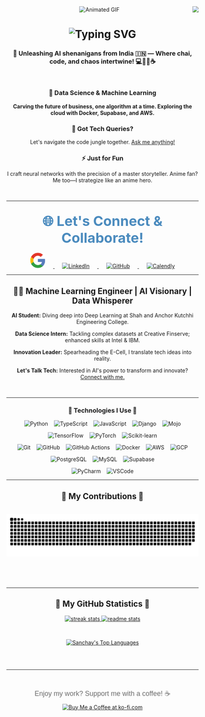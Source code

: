 <img align="right" src="https://visitor-badge.laobi.icu/badge?page_id=Sanchay-T.Sanchay-T" />

<div align="center">
  <img src="https://i.postimg.cc/nLfstxZz/R.gif" alt="Animated GIF" />
  
  <h1>
      <img src="https://readme-typing-svg.herokuapp.com/?font=Righteous&size=30&center=true&vCenter=true&width=600&height=70&duration=4000&lines=Zooming+through+the+cosmos...;It's+Sanchay+Thalnerkar+dropping+in!+👋" alt="Typing SVG" />
  </h1>
</div>


<h3 align="center">
  🌟 Unleashing AI shenanigans from India 🇮🇳 — Where chai, code, and chaos intertwine! 💻🤹‍♂️☕
</h3>

<br/>

<div align="center">
  <h3>🔭 Data Science & Machine Learning</h3>
  <p><strong>Carving the future of business, one algorithm at a time. Exploring the cloud with Docker, Supabase, and AWS.</strong></p>

  <h3>💬 Got Tech Queries?</h3>
  <p>Let's navigate the code jungle together. <a href="https://github.com/Sanchay-T/Sanchay-T/issues">Ask me anything!</a></p>

  <h3>⚡ Just for Fun</h3>
  <p>I craft neural networks with the precision of a master storyteller. Anime fan? Me too—I strategize like an anime hero.</p>
</div>
 
<br/>
<hr/>
 
<h2 align="center">
  <span style="font-size:36px; font-weight:bold; color:#4b8bbe;">🌐 Let's Connect & Collaborate!</span>
</h2>

<p align="center">
  <!-- Gmail -->
  <a href="mailto:thalnerkarsanchay17@gmail.com">
    <img height="40" src="https://raw.githubusercontent.com/devicons/devicon/master/icons/google/google-original.svg" alt="Gmail" style="padding: 0 20px;" />
  </a>
  <!-- LinkedIn -->
  <a href="https://www.linkedin.com/in/sanchay-thalnerkar-0b8a47215/" target="_blank">
    <img height="40" src="https://www.vectorlogo.zone/logos/linkedin/linkedin-icon.svg" alt="LinkedIn" style="padding: 0 20px;" />
  </a>
  <!-- GitHub -->
  <a href="https://github.com/Sanchay-T" target="_blank">
    <img height="40" src="https://www.vectorlogo.zone/logos/github/github-icon.svg" alt="GitHub" style="padding: 0 20px;" />
  </a>
  <!-- Calendly -->
  <a href="https://cal.com/sanchay-sachin-thalnerkar-k4acm3/15min" target="_blank">
    <img height="40" src="https://cal.com/logo-white.svg" alt="Calendly" style="padding: 0 20px;" /> <!-- Adjusted height for Calendly to match other icons -->
  </a>
</p>

<hr/>


 <!-- About Me Section -->
<div align="center">
  <h2>👨‍🚀 Machine Learning Engineer | AI Visionary | Data Whisperer</h2>
  
  <p><strong>AI Student:</strong> Diving deep into Deep Learning at Shah and Anchor Kutchhi Engineering College.</p>
  <p><strong>Data Science Intern:</strong> Tackling complex datasets at Creative Finserve; enhanced skills at Intel & IBM.</p>
  <p><strong>Innovation Leader:</strong> Spearheading the E-Cell, I translate tech ideas into reality.</p>
  <p><strong>Let's Talk Tech:</strong> Interested in AI's power to transform and innovate? <a href="https://github.com/Sanchay-T">Connect with me.</a></p>
</div>

<br/>
<hr/>


<h3 align="center">🔨 Technologies I Use 🔨</h3>

<p align="center">
  <!-- Row 1 -->
  <img src="https://skillicons.dev/icons?i=python" width="40" height="40" alt="Python"/>&nbsp;&nbsp;&nbsp;
  <img src="https://skillicons.dev/icons?i=typescript" width="40" height="40" alt="TypeScript"/>&nbsp;&nbsp;&nbsp;
  <img src="https://skillicons.dev/icons?i=javascript" width="40" height="40" alt="JavaScript"/>&nbsp;&nbsp;&nbsp;
  <img src="https://skillicons.dev/icons?i=django" width="40" height="40" alt="Django"/>&nbsp;&nbsp;&nbsp;
  <img src="https://i.postimg.cc/FsWGR5Sx/Mojo.png" width="40" height="40" alt="Mojo"/>
</p>

<p align="center">
  <!-- Row 2 -->
  <img src="https://skillicons.dev/icons?i=tensorflow" width="40" height="40" alt="TensorFlow"/>&nbsp;&nbsp;&nbsp;
  <img src="https://skillicons.dev/icons?i=pytorch" width="40" height="40" alt="PyTorch"/>&nbsp;&nbsp;&nbsp;
  <img src="https://skillicons.dev/icons?i=sklearn" width="40" height="40" alt="Scikit-learn"/>
</p>

<p align="center">
  <!-- Row 3 -->
  <img src="https://skillicons.dev/icons?i=git" width="40" height="40" alt="Git"/>&nbsp;&nbsp;&nbsp;
  <img src="https://skillicons.dev/icons?i=github" width="40" height="40" alt="GitHub"/>&nbsp;&nbsp;&nbsp;
  <img src="https://skillicons.dev/icons?i=githubactions" width="40" height="40" alt="GitHub Actions"/>&nbsp;&nbsp;&nbsp;
  <img src="https://skillicons.dev/icons?i=docker" width="40" height="40" alt="Docker"/>&nbsp;&nbsp;&nbsp;
  <img src="https://skillicons.dev/icons?i=aws" width="40" height="40" alt="AWS"/>&nbsp;&nbsp;&nbsp;
  <img src="https://skillicons.dev/icons?i=gcp" width="40" height="40" alt="GCP"/>
</p>

<p align="center">
  <!-- Row 4 -->
  <img src="https://skillicons.dev/icons?i=postgres" width="40" height="40" alt="PostgreSQL"/>&nbsp;&nbsp;&nbsp;
  <img src="https://skillicons.dev/icons?i=mysql" width="40" height="40" alt="MySQL"/>&nbsp;&nbsp;&nbsp;
  <img src="https://skillicons.dev/icons?i=supabase" width="40" height="40" alt="Supabase"/>
</p>

<p align="center">
  <!-- Row 5 -->
  <img src="https://skillicons.dev/icons?i=pycharm" width="40" height="40" alt="PyCharm"/>&nbsp;&nbsp;&nbsp;
  <img src="https://skillicons.dev/icons?i=vscode" width="40" height="40" alt="VSCode"/>
</p>

<hr/>

<div align="center">
  <h2>🐍 My Contributions 🐍</h2>
  <br>
  <img alt="snake eating my contributions" src="https://raw.githubusercontent.com/Sanchay-T/Sanchay-T/output/github-contribution-grid-snake.svg" />
  
  <br/><br/><br/>
</div>

<hr/>

<h2 align="center">🔢 My GitHub Statistics 🔢</h2>

<p align="center">
  <a href="https://github.com/Sanchay-T">
    <img width="390" src="https://github-readme-streak-stats-salesp07.vercel.app/?user=Sanchay-T&count_private=true&theme=react&border_radius=10" alt="streak stats"/>
  </a>
  <a href="https://github.com/Sanchay-T">
  <img width=390 src="https://github-readme-stats-salesp07.vercel.app/api?username=Sanchay-T&count_private=true&show_icons=true&theme=react&rank_icon=github&border_radius=10" alt="readme stats" />
  </a>
</p>

<p align="center">
  <!-- Spacing between cards -->
  <br/>
</p>

<p align="center">
  <a href="https://github.com/Sanchay-T">
    <img width="390" src="https://github-readme-stats.vercel.app/api/top-langs/?username=Sanchay-T&theme=react&border_radius=10&langs_count=8&layout=compact" alt="Sanchay's Top Languages" />
  </a>
</p>


<br/><br/>

<hr/>

<br/>

<div align="center">
    <p style="font-size:18px; color:#6d6d6d; font-family:Arial, sans-serif; margin-bottom:10px;">
        Enjoy my work? Support me with a coffee! ☕
    </p>
    <a href='ko-fi.com/sanchay' target='_blank'>
        <img height='50' style='border:0px; height:50px;' src='https://storage.ko-fi.com/cdn/kofi1.png?v=3' alt='Buy Me a Coffee at ko-fi.com' />
    </a>
</div>

<br/>


